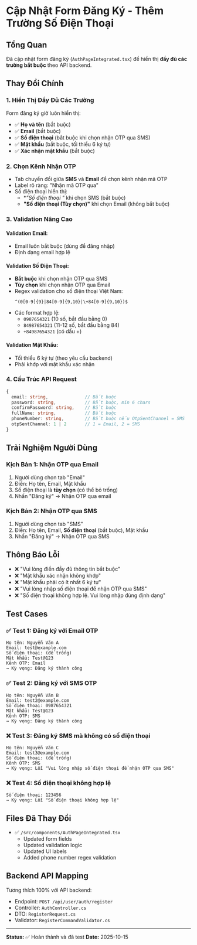 # Cập Nhật Form Đăng Ký - Thêm Trường Số Điện Thoại

## Tổng Quan
Đã cập nhật form đăng ký (`AuthPageIntegrated.tsx`) để hiển thị **đầy đủ các trường bắt buộc** theo API backend.

## Thay Đổi Chính

### 1. **Hiển Thị Đầy Đủ Các Trường**
Form đăng ký giờ luôn hiển thị:
- ✅ **Họ và tên** (bắt buộc)
- ✅ **Email** (bắt buộc)
- ✅ **Số điện thoại** (bắt buộc khi chọn nhận OTP qua SMS)
- ✅ **Mật khẩu** (bắt buộc, tối thiểu 6 ký tự)
- ✅ **Xác nhận mật khẩu** (bắt buộc)

### 2. **Chọn Kênh Nhận OTP**
- Tab chuyển đổi giữa **SMS** và **Email** để chọn kênh nhận mã OTP
- Label rõ ràng: "Nhận mã OTP qua"
- Số điện thoại hiển thị:
  - **"Số điện thoại *"** khi chọn SMS (bắt buộc)
  - **"Số điện thoại (Tùy chọn)"** khi chọn Email (không bắt buộc)

### 3. **Validation Nâng Cao**

#### Validation Email:
- Email luôn bắt buộc (dùng để đăng nhập)
- Định dạng email hợp lệ

#### Validation Số Điện Thoại:
- **Bắt buộc** khi chọn nhận OTP qua SMS
- **Tùy chọn** khi chọn nhận OTP qua Email
- Regex validation cho số điện thoại Việt Nam:
  ```
  ^(0[0-9]{9}|84[0-9]{9,10}|\+84[0-9]{9,10})$
  ```
- Các format hợp lệ:
  - `0987654321` (10 số, bắt đầu bằng 0)
  - `84987654321` (11-12 số, bắt đầu bằng 84)
  - `+84987654321` (có dấu +)

#### Validation Mật Khẩu:
- Tối thiểu 6 ký tự (theo yêu cầu backend)
- Phải khớp với mật khẩu xác nhận

### 4. **Cấu Trúc API Request**

```typescript
{
  email: string,              // Bắt buộc
  password: string,           // Bắt buộc, min 6 chars
  confirmPassword: string,    // Bắt buộc
  fullName: string,           // Bắt buộc
  phoneNumber: string,        // Bắt buộc nếu OtpSentChannel = SMS
  otpSentChannel: 1 | 2       // 1 = Email, 2 = SMS
}
```

## Trải Nghiệm Người Dùng

### Kịch Bản 1: Nhận OTP qua Email
1. Người dùng chọn tab "Email"
2. Điền: Họ tên, Email, Mật khẩu
3. Số điện thoại là **tùy chọn** (có thể bỏ trống)
4. Nhấn "Đăng ký" → Nhận OTP qua email

### Kịch Bản 2: Nhận OTP qua SMS
1. Người dùng chọn tab "SMS"
2. Điền: Họ tên, Email, **Số điện thoại** (bắt buộc), Mật khẩu
3. Nhấn "Đăng ký" → Nhận OTP qua SMS

## Thông Báo Lỗi

- ❌ "Vui lòng điền đầy đủ thông tin bắt buộc"
- ❌ "Mật khẩu xác nhận không khớp"
- ❌ "Mật khẩu phải có ít nhất 6 ký tự"
- ❌ "Vui lòng nhập số điện thoại để nhận OTP qua SMS"
- ❌ "Số điện thoại không hợp lệ. Vui lòng nhập đúng định dạng"

## Test Cases

### ✅ Test 1: Đăng ký với Email OTP
```
Họ tên: Nguyễn Văn A
Email: test@example.com
Số điện thoại: (để trống)
Mật khẩu: Test@123
Kênh OTP: Email
→ Kỳ vọng: Đăng ký thành công
```

### ✅ Test 2: Đăng ký với SMS OTP
```
Họ tên: Nguyễn Văn B
Email: test2@example.com
Số điện thoại: 0987654321
Mật khẩu: Test@123
Kênh OTP: SMS
→ Kỳ vọng: Đăng ký thành công
```

### ❌ Test 3: Đăng ký SMS mà không có số điện thoại
```
Họ tên: Nguyễn Văn C
Email: test3@example.com
Số điện thoại: (để trống)
Kênh OTP: SMS
→ Kỳ vọng: Lỗi "Vui lòng nhập số điện thoại để nhận OTP qua SMS"
```

### ❌ Test 4: Số điện thoại không hợp lệ
```
Số điện thoại: 123456
→ Kỳ vọng: Lỗi "Số điện thoại không hợp lệ"
```

## Files Đã Thay Đổi

- ✅ `/src/components/AuthPageIntegrated.tsx`
  - Updated form fields
  - Updated validation logic
  - Updated UI labels
  - Added phone number regex validation

## Backend API Mapping

Tương thích 100% với API backend:
- Endpoint: `POST /api/user/auth/register`
- Controller: `AuthController.cs`
- DTO: `RegisterRequest.cs`
- Validator: `RegisterCommandValidator.cs`

---

**Status:** ✅ Hoàn thành và đã test
**Date:** 2025-10-15

